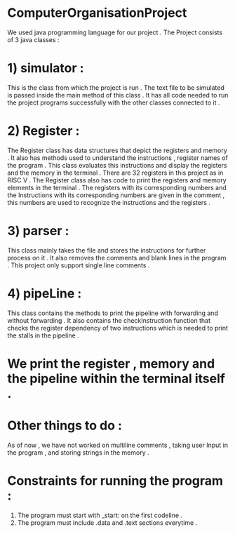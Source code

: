 # ComputerOrganisationProject
We used java programming language for our project . 
The Project consists of 3 java classes :
# 1) simulator :
  This is the class from which the project is run . The text file to be simulated is passed inside the main method of this class .
  It has all code needed to run the project programs successfully with the other classes connected to it .
  
  
 # 2) Register :
  The Register class has data structures that depict the registers and memory . 
  It also has methods used to understand the instructions , register names of the program .
  This class evaluates this instructions and display the registers and the memory in the terminal . 
  There are 32 registers in this project as in RISC V .
  The Register class also has code to print the registers and memory elements in the terminal . 
  The registers with its corresponding numbers and the Instructions with its corresponding numbers are given in the comment , this numbers are used to recognize the           instructions and the registers . 
  
 # 3) parser :
  This class mainly takes the file and stores the instructions for further process on it .
  It also removes the comments and blank lines in the program .
  This project only support single line comments .
  
 # 4) pipeLine :
  This class contains the methods to print the pipeline with forwarding and without forwarding . It also contains the checkInstruction function that checks the register       dependency of two instructions which is needed to print the stalls in the pipeline .
  
 # We print the register , memory and the pipeline within the terminal itself .
  
 # Other things to do :
 As of now , we have not worked on multiline comments , taking user Input in the program , and storing strings in the memory .
 
 
 # Constraints for running the program :
1) The program must start with _start: on the first codeline .
2) The program must include .data and .text sections everytime .

 
  
